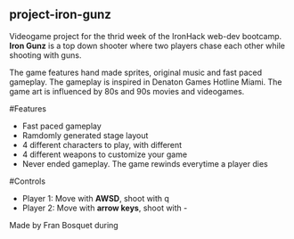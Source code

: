 ## project-iron-gunz

Videogame project for the thrid week of the IronHack web-dev bootcamp. **Iron Gunz** is a top down shooter where two players 
chase each other while shooting with guns.

The game features hand made sprites, original music and fast paced gameplay. The gameplay is inspired in Denaton Games Hotline
Miami. The game art is influenced by 80s and 90s movies and videogames.

#Features

- Fast paced gameplay
- Ramdomly generated stage layout
- 4 different characters to play, with different
- 4 different weapons to customize your game
- Never ended gameplay. The game rewinds everytime a player dies

#Controls

- Player 1: Move with **AWSD**, shoot with q
- Player 2: Move with **arrow keys**, shoot with -




Made by Fran Bosquet during
